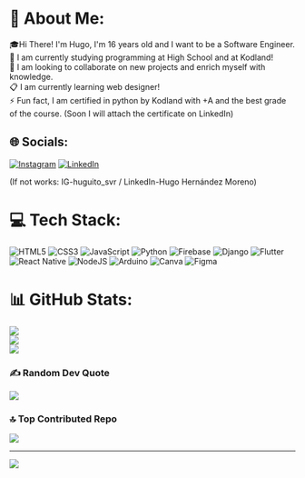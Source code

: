 # 💫 About Me:
🎓Hi There! I'm Hugo, I'm 16 years old and I want to be a Software Engineer.<br>🔭 I am currently studying programming at High School and at Kodland!<br>💼 I am looking to collaborate on new projects and enrich myself with knowledge.<br>📋 I am currently learning web designer!<br>⚡ Fun fact, I am certified in python by Kodland with +A and the best grade of the course. (Soon I will attach the certificate on LinkedIn)


## 🌐 Socials:
[![Instagram](https://img.shields.io/badge/Instagram-%23E4405F.svg?logo=Instagram&logoColor=white)](https://instagram.com/https://www.instagram.com/huguito_svr/) [![LinkedIn](https://img.shields.io/badge/LinkedIn-%230077B5.svg?logo=linkedin&logoColor=white)](https://linkedin.com/in/https://www.linkedin.com/in/hugo-hern%C3%A1ndez-moreno-a23947272/) 

(If not works: IG-huguito_svr / LinkedIn-Hugo Hernández Moreno)

# 💻 Tech Stack:
![HTML5](https://img.shields.io/badge/html5-%23E34F26.svg?style=flat&logo=html5&logoColor=white) ![CSS3](https://img.shields.io/badge/css3-%231572B6.svg?style=flat&logo=css3&logoColor=white) ![JavaScript](https://img.shields.io/badge/javascript-%23323330.svg?style=flat&logo=javascript&logoColor=%23F7DF1E) ![Python](https://img.shields.io/badge/python-3670A0?style=flat&logo=python&logoColor=ffdd54) ![Firebase](https://img.shields.io/badge/firebase-%23039BE5.svg?style=flat&logo=firebase) ![Django](https://img.shields.io/badge/django-%23092E20.svg?style=flat&logo=django&logoColor=white) ![Flutter](https://img.shields.io/badge/Flutter-%2302569B.svg?style=flat&logo=Flutter&logoColor=white) ![React Native](https://img.shields.io/badge/react_native-%2320232a.svg?style=flat&logo=react&logoColor=%2361DAFB) ![NodeJS](https://img.shields.io/badge/node.js-6DA55F?style=flat&logo=node.js&logoColor=white) ![Arduino](https://img.shields.io/badge/-Arduino-00979D?style=flat&logo=Arduino&logoColor=white) ![Canva](https://img.shields.io/badge/Canva-%2300C4CC.svg?style=flat&logo=Canva&logoColor=white) 	![Figma](https://img.shields.io/badge/figma-%23F24E1E.svg?style=flat&logo=figma&logoColor=white)
# 📊 GitHub Stats:
![](https://github-readme-stats.vercel.app/api?username=HuguitoH&theme=blueberry&hide_border=false&include_all_commits=true&count_private=true)<br/>
![](https://github-readme-streak-stats.herokuapp.com/?user=HuguitoH&theme=blueberry&hide_border=false)<br/>
![](https://github-readme-stats.vercel.app/api/top-langs/?username=HuguitoH&theme=blueberry&hide_border=false&include_all_commits=true&count_private=true&layout=compact)

### ✍️ Random Dev Quote
![](https://quotes-github-readme.vercel.app/api?type=horizontal&theme=dark)

### 🔝 Top Contributed Repo
![](https://github-contributor-stats.vercel.app/api?username=HuguitoH&limit=5&theme=dark&combine_all_yearly_contributions=true)

---
[![](https://visitcount.itsvg.in/api?id=HuguitoH&icon=2&color=9)](https://visitcount.itsvg.in)

<!-- Proudly created with GPRM ( https://gprm.itsvg.in ) -->
